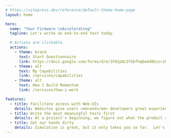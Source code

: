 ```yaml
---
# https://vitepress.dev/reference/default-theme-home-page
layout: home

hero:
  name: "Your Firmware \nAccelerating"
  tagline: Let's write an end-to-end test today.

  # Actions are clickable. 
  actions:
    - theme: brand
      text: Start Questionnaire
      link: https://docs.google.com/forms/d/e/1FAIpQLSfGbfhq6eAd0bzsrzMBbh4z6RK9Bkmv9Tg9Ms9ixGj1nRGZTA/viewform?usp=header
    - theme: alt
      text: My Capabilities
      link: /services/capabilities
    - theme: alt
      text: How I Build Momentum
      link: /services/how-i-work

features:
  - title: Facilitate access with Web-UIs
    details: Websites give users <em>and</em> developers great experiences.  Let's build interfaces there, and get our users involved.
  - title: Write the most meaningful tests first
    details: At a project's beginning, we figure out what the product should do.  Let's reinforce that process by writing our first tests for that core functionality, and build from there.
  - title: Get our hands dirty
    details: Simulation is great, but it only takes you so far.  Let's equip ourselves for testing on real hardware, without breaking it.
---
```


